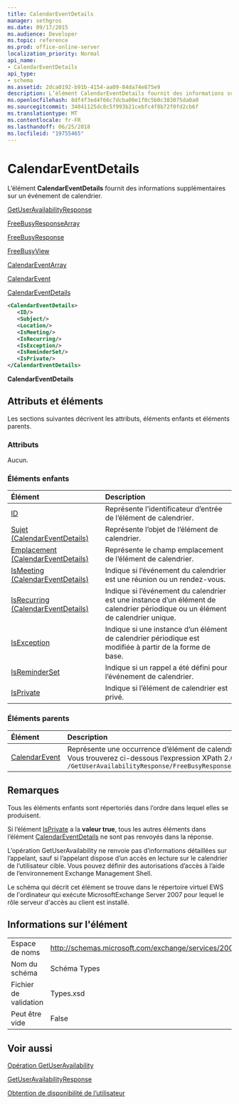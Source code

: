 ```yaml
---
title: CalendarEventDetails
manager: sethgros
ms.date: 09/17/2015
ms.audience: Developer
ms.topic: reference
ms.prod: office-online-server
localization_priority: Normal
api_name:
- CalendarEventDetails
api_type:
- schema
ms.assetid: 2dca0192-b91b-4154-aa09-84da74e875e9
description: L’élément CalendarEventDetails fournit des informations supplémentaires sur un événement de calendrier.
ms.openlocfilehash: 8df4f3ed4f66c7dcba00e1f0c5b0c383075da0a0
ms.sourcegitcommit: 34041125dc8c5f993b21cebfc4f8b72f0fd2cb6f
ms.translationtype: MT
ms.contentlocale: fr-FR
ms.lasthandoff: 06/25/2018
ms.locfileid: "19755465"
---
```

# <a name="calendareventdetails"></a>CalendarEventDetails

L’élément **CalendarEventDetails** fournit des informations supplémentaires sur un événement de calendrier. 
  
[GetUserAvailabilityResponse](getuseravailabilityresponse.md)
  
[FreeBusyResponseArray](freebusyresponsearray.md)
  
[FreeBusyResponse](freebusyresponse.md)
  
[FreeBusyView](freebusyview.md)
  
[CalendarEventArray](calendareventarray.md)
  
[CalendarEvent](calendarevent.md)
  
[CalendarEventDetails](calendareventdetails.md)
  
```xml
<CalendarEventDetails>
   <ID/>
   <Subject/>
   <Location/>
   <IsMeeting/>
   <IsRecurring/>
   <IsException/>
   <IsReminderSet/>
   <IsPrivate/>
</CalendarEventDetails>
```

 **CalendarEventDetails**
## <a name="attributes-and-elements"></a>Attributs et éléments

Les sections suivantes décrivent les attributs, éléments enfants et éléments parents.
  
### <a name="attributes"></a>Attributs

Aucun.
  
### <a name="child-elements"></a>Éléments enfants

|**Élément**|**Description**|
|:-----|:-----|
|[ID](id.md) <br/> |Représente l’identificateur d’entrée de l’élément de calendrier.  <br/> |
|[Sujet (CalendarEventDetails)](subject-calendareventdetails.md) <br/> |Représente l’objet de l’élément de calendrier.  <br/> |
|[Emplacement (CalendarEventDetails)](location-calendareventdetails.md) <br/> |Représente le champ emplacement de l’élément de calendrier.  <br/> |
|[IsMeeting (CalendarEventDetails)](ismeeting-calendareventdetails.md) <br/> |Indique si l’événement du calendrier est une réunion ou un rendez-vous.  <br/> |
|[IsRecurring (CalendarEventDetails)](isrecurring-calendareventdetails.md) <br/> |Indique si l’événement du calendrier est une instance d’un élément de calendrier périodique ou un élément de calendrier unique.  <br/> |
|[IsException](isexception.md) <br/> |Indique si une instance d’un élément de calendrier périodique est modifiée à partir de la forme de base.  <br/> |
|[IsReminderSet](isreminderset.md) <br/> |Indique si un rappel a été défini pour l’événement de calendrier.  <br/> |
|[IsPrivate](isprivate.md) <br/> |Indique si l’élément de calendrier est privé.  <br/> |
   
### <a name="parent-elements"></a>Éléments parents

|**Élément**|**Description**|
|:-----|:-----|
|[CalendarEvent](calendarevent.md) <br/> |Représente une occurrence d’élément de calendrier unique.  <br/> Vous trouverez ci-dessous l’expression XPath 2.0 pour cet élément :  <br/>  `/GetUserAvailabilityResponse/FreeBusyResponseArray/FreeBusyResponse/FreeBusyView/CalendarEventArray/CalendarEvent[i]` <br/> |
   
## <a name="remarks"></a>Remarques

Tous les éléments enfants sont répertoriés dans l’ordre dans lequel elles se produisent. 
  
Si l’élément [IsPrivate](isprivate.md) a la **valeur true**, tous les autres éléments dans l’élément [CalendarEventDetails](calendareventdetails.md) ne sont pas renvoyés dans la réponse. 
  
L’opération GetUserAvailability ne renvoie pas d’informations détaillées sur l’appelant, sauf si l’appelant dispose d’un accès en lecture sur le calendrier de l’utilisateur cible. Vous pouvez définir des autorisations d’accès à l’aide de l’environnement Exchange Management Shell.
  
Le schéma qui décrit cet élément se trouve dans le répertoire virtuel EWS de l'ordinateur qui exécute MicrosoftExchange Server 2007 pour lequel le rôle serveur d'accès au client est installé.
  
## <a name="element-information"></a>Informations sur l'élément

|||
|:-----|:-----|
|Espace de noms  <br/> |http://schemas.microsoft.com/exchange/services/2006/types  <br/> |
|Nom du schéma  <br/> |Schéma Types  <br/> |
|Fichier de validation  <br/> |Types.xsd  <br/> |
|Peut être vide  <br/> |False  <br/> |
   
## <a name="see-also"></a>Voir aussi



[Opération GetUserAvailability](getuseravailability-operation.md)
  
[GetUserAvailabilityResponse](getuseravailabilityresponse.md)


[Obtention de disponibilité de l’utilisateur](http://msdn.microsoft.com/library/d4133fcb-9b0f-4e6b-aadf-a389da83516a%28Office.15%29.aspx)

